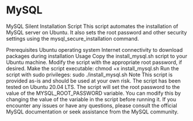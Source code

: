 # MySQL

MySQL Silent Installation Script
This script automates the installation of MySQL server on Ubuntu. It also sets the root password and other security settings using the mysql_secure_installation command.

Prerequisites
Ubuntu operating system
Internet connectivity to download packages during installation
Usage
Copy the install_mysql.sh script to your Ubuntu machine.
Modify the script with the appropriate root password, if desired.
Make the script executable: chmod +x install_mysql.sh
Run the script with sudo privileges: sudo ./install_mysql.sh
Note
This script is provided as-is and should be used at your own risk.
The script has been tested on Ubuntu 20.04 LTS.
The script will set the root password to the value of the MYSQL_ROOT_PASSWORD variable. You can modify this by changing the value of the variable in the script before running it.
If you encounter any issues or have any questions, please consult the official MySQL documentation or seek assistance from the MySQL community.
